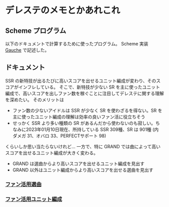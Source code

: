 # デレステのメモとかあれこれ

## Scheme プログラム

以下のドキュメントで計算するために使ったプログラム。
Scheme 実装 [Gauche](https://github.com/shirok/Gauche) で記述した。

## ドキュメント

SSR の新特技が出るたびに高いスコアを出せるユニット編成が変わり、そのスコアがインフレしている。
そこで、新特技が少ない SR を主に使ったユニット編成で、高いスコアを出しファン数を稼ぐことに注目してデレステに関する理解を深めたい。
そのメリットは

- ファン数の少ないアイドルは SSR が少なく SR を使わざるを得ない。SR を主に使ったユニット編成の理解は効率の良いファン活に役立ちそう
- せっかく SSR より多い種類の SR があるんだから使わないのも寂しい。ちなみに2023年01月10日現在、所持している SSR 309種、SR は 901種 (内 ダメガ 31、オバロ 33、PERFECTサポート 98)

くらいしか思い当たらないけれど...
一方で、特に GRAND では曲によって高いスコアを出せるユニット編成が大きく変わる。

- GRAND は選曲からより高いスコアを出せるユニット編成を見出す
- GRAND 以外はユニット編成からより高いスコアを出せる選曲を見出す

### [ファン活用選曲](doc/each-song.md)
### [ファン活用ユニット編成](doc/unit.md)
